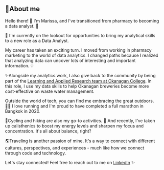 ## 🚀About me

Hello there! 👋 I'm Marissa, and I've transitioned from pharmacy to becoming a data analyst.   🚀

🤝 I'm currently on the lookout for opportunities to bring my analytical skills to a new role as a Data Analyst.

My career has taken an exciting turn. I moved from working in pharmacy marketing to the world of data analytics. I changed paths because I realized that analyzing data can uncover lots of interesting and important information. 💡

✨Alongside my analytics work, I also give back to the community by being part of the [Learning and Applied Research team at Okanagan College](https://www.okanagan.bc.ca/learning-and-applied-research). In this role, I use my data skills to help Okanagan breweries become more cost-effective on waste water management. 


Outside the world of tech, you can find me embracing the great outdoors. 🏃‍♂️ I love running and I'm proud to have completed a full marathon in Bangkok in 2020.

🚴Cycling and hiking are also my go-to activities. 🌲 And recently, I've taken up calisthenics to boost my energy levels and sharpen my focus and concentration. It's all about balance, right?

🌎Traveling is another passion of mine. It's a way to connect with different cultures, perspectives, and experiences - much like how we connect through code and technology. 

Let's stay connected! Feel free to reach out to me on [LinkedIn](https://www.linkedin.com/in/marissa-jaikaew-1155911mar/)  ✨
